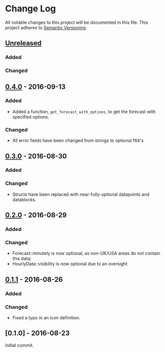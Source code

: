 # Change Log
All notable changes to this project will be documented in this file.
This project adheres to [Semantic Versioning](http://semver.org/).

## [Unreleased]

### Added

### Changed


## [0.4.0] - 2016-09-13

### Added

- Added a function, `get_forecast_with_options`, to get the forecast
with specified options.

### Changed

- All error fields have been changed from strings to optional f64's


## [0.3.0] - 2016-08-30

### Added

### Changed

- Structs have been replaced with near-fully-optional datapoints and
datablocks.


## [0.2.0] - 2016-08-29

### Added

### Changed

- Forecast::minutely is now optional, as non-UK/USA areas do not contain this
data;
- HourlyData::visibility is now optional due to an oversight


## [0.1.1] - 2016-08-26

### Added

### Changed

- Fixed a typo in an icon definition.


## [0.1.0] - 2016-08-23

Initial commit.


[Unreleased]: https://github.com/zeyla/forecast.io.rs/compare/v0.4.0...HEAD
[0.4.0]: https://github.com/zeyla/forecast.io.rs/compare/v0.3.0...v0.4.0
[0.3.0]: https://github.com/zeyla/forecast.io.rs/compare/v0.2.0...v0.3.0
[0.2.0]: https://github.com/zeyla/forecast.io.rs/compare/v0.1.1...v0.2.0
[0.1.1]: https://github.com/zeyla/forecast.io.rs/compare/v0.1.0...v0.1.1
